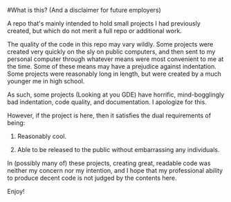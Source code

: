 #What is this? (And a disclaimer for future employers)

A repo that's mainly intended to hold small projects I had previously created, but which
do not merit a full repo or additional work.

The quality of the code in this repo may vary wildly. Some projects were created very quickly
on the sly on public computers, and then sent to my personal computer through whatever means
were most convenient to me at the time. Some of these means may have a prejudice against
indentation. Some projects were reasonably long in length,
but were created by a much younger me in high school.

As such, some projects (Looking at you GDE) have
horrific, mind-bogglingly bad indentation, code quality, and documentation. I apologize
for this.

However, if the project is here, then it satisfies the dual requirements of being:

1) Reasonably cool.

2) Able to be released to the public without embarrassing any individuals.

In (possibly many of) these projects, creating great, readable code was neither my concern
nor my intention, and I hope that my professional
ability to produce decent code is not judged by the contents here.

Enjoy!